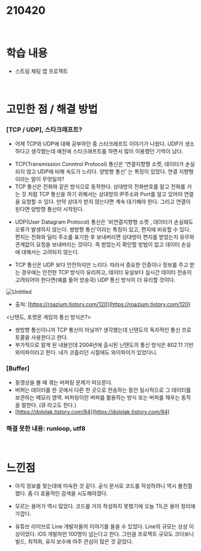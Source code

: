 # 210420

<br>

# 학습 내용

- 스트림 채팅 앱 프로젝트

<br>

# 고민한 점 / 해결 방법

### [TCP / UDP], 스타크래프트?

- 어제 TCP와 UDP에 대해 공부하던 중 스타크래프트 이야기가 나왔다. UDP가 생소하다고 생각했는데 예전에 스타크래프트를 하면서 많이 이용했던 기억이 났다.

<TCP>

- TCP(Transmission Conntrol Protocol) 통신은 '연결지향형 소켓, 데이터가 손실되지 않고 UDP에 비해 속도가 느리다. 양방향 통신' 는 특징이 있었다. 연결 지향형이라는 말이 무엇일까?
- TCP 통신은 전화와 같은 방식으로 동작한다. 상대방의 전화번호를 알고  전화를 거는 것 처럼 TCP 통신을 하기 위해서는 상대방의 IP주소와 Port를  알고 있어야 연결을 요청할 수 있다. 만약 상대가 받지 않는다면 계속 대기해야 한다. 그리고 연결이 된다면 양방향 통신이 시작된다.

<UDP>

- UDP(User Datagram Protocol) 통신은 '비연결지향형 소켓 , 데이터가 손실돼도 오류가 발생하지 않는다. 쌍방향  통신'이라는 특징이 있고, 편지에 비유할 수 있다. 편지는 전화와 달리 주소를 표기한 후 보내버리면 상대방이  편지를 받았는지 유무와 관계없이 요청을 보내버리는 것이다. 즉 받았는지 확인할 방법이 없고 데이터 손실에 대해서는 고려되지 않는다.

- TCP 통신은 UDP 보다 안전하지만 느리다. 따라서 중요한 인증이나 정보를 주고 받는 경우에는 안전한 TCP 방식이 유리하고, 데이터 유실보다 실시간 데이터 전송이 고려되어야 한다면(예를 들어 방송국) UDP 통신 방식이 더 유리할 것이다.

![Untitled](https://user-images.githubusercontent.com/73867548/115421766-33269680-a237-11eb-8edf-3baa3cf1964e.png)


- 출처: [https://roazium.tistory.com/120](https://roazium.tistory.com/120)

<닌텐도, 포켓몬 게임의 통신 방식은?>

- 쌍방향 통신이니까 TCP 통신이 아닐까? 생각했는데 닌텐도의 독자적인 통신 프로토콜을 사용한다고 한다.
- 부가적으로 알게 된 내용인데 2004년에  출시된 닌텐도의 통신 방식은 802.11 기반 와이파이라고 한다. 내가 코흘리던 시절에도  와이파이가 있었다니.

### [Buffer]

- 동영상을 볼 때 겪는 버퍼링 문제가 떠오른다.
- 버퍼는 데이터를 한 곳에서  다른 한 곳으로  전송하는  동안 일시적으로 그 데이터를 보관하는 메모리 영역. 버퍼링이란 버퍼를 활용하는 방식 또는 버퍼를 채우는 동작을 말한다. (큐 라고도 한다.)
- [https://dololak.tistory.com/84](https://dololak.tistory.com/84)

### 해결 못한 내용: runloop, utf8

<br>

# 느낀점

- 아직 정보를 찾는데에 미숙한 것 같다. 공식 문서로 코드를 작성하려니 역시 불친절했다. 좀 더 효율적인 검색을 시도해야겠다.
- 모르는 용어가 역시 많았다. 코드를 거의 작성하지 못했기에 오늘 TIL은 용어 정리에 가깝다.

- 유튜브 라이브로 Line 개발자들의 이야기를 들을 수 있었다. Line의 규모는 상상 이상이었다. iOS 개발자만 100명이 넘는다고 한다. 그만큼 프로젝트 규모도 크다보니 빌드, 최적화, 유지 보수에 아주 관심이 많은 것 같았다.

<br>
